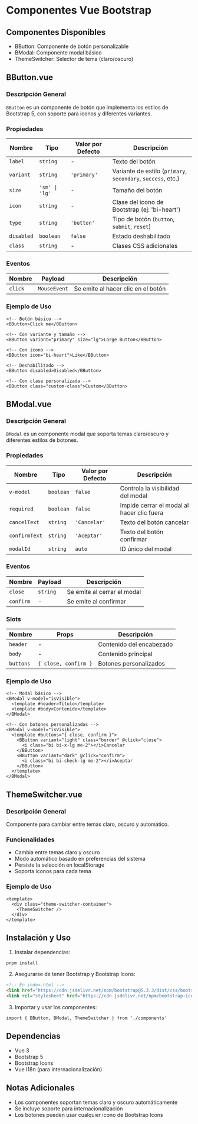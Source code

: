 # Componentes Vue Bootstrap

## Componentes Disponibles
- BButton: Componente de botón personalizable
- BModal: Componente modal básico
- ThemeSwitcher: Selector de tema (claro/oscuro)

## BButton.vue

### Descripción General
`BButton` es un componente de botón que implementa los estilos de Bootstrap 5, con soporte para iconos y diferentes variantes.

### Propiedades

| Nombre | Tipo | Valor por Defecto | Descripción |
|--------|------|-------------------|-------------|
| `label` | `string` | - | Texto del botón |
| `variant` | `string` | `'primary'` | Variante de estilo (`primary`, `secondary`, `success`, etc.) |
| `size` | `'sm' \| 'lg'` | - | Tamaño del botón |
| `icon` | `string` | - | Clase del icono de Bootstrap (ej: 'bi-heart') |
| `type` | `string` | `'button'` | Tipo de botón (`button`, `submit`, `reset`) |
| `disabled` | `boolean` | `false` | Estado deshabilitado |
| `class` | `string` | - | Clases CSS adicionales |

### Eventos

| Nombre | Payload | Descripción |
|--------|---------|-------------|
| `click` | `MouseEvent` | Se emite al hacer clic en el botón |

### Ejemplo de Uso

```vue
<!-- Botón básico -->
<BButton>Click me</BButton>

<!-- Con variante y tamaño -->
<BButton variant="primary" size="lg">Large Button</BButton>

<!-- Con icono -->
<BButton icon="bi-heart">Like</BButton>

<!-- Deshabilitado -->
<BButton disabled>Disabled</BButton>

<!-- Con clase personalizada -->
<BButton class="custom-class">Custom</BButton>
```

## BModal.vue

### Descripción General
`BModal` es un componente modal que soporta temas claro/oscuro y diferentes estilos de botones.

### Propiedades

| Nombre | Tipo | Valor por Defecto | Descripción |
|--------|------|-------------------|-------------|
| `v-model` | `boolean` | `false` | Controla la visibilidad del modal |
| `required` | `boolean` | `false` | Impide cerrar el modal al hacer clic fuera |
| `cancelText` | `string` | `'Cancelar'` | Texto del botón cancelar |
| `confirmText` | `string` | `'Aceptar'` | Texto del botón confirmar |
| `modalId` | `string` | `auto` | ID único del modal |

### Eventos

| Nombre | Payload | Descripción |
|--------|---------|-------------|
| `close` | `string` | Se emite al cerrar el modal |
| `confirm` | - | Se emite al confirmar |

### Slots

| Nombre | Props | Descripción |
|--------|-------|-------------|
| `header` | - | Contenido del encabezado |
| `body` | - | Contenido principal |
| `buttons` | `{ close, confirm }` | Botones personalizados |

### Ejemplo de Uso

```vue
<!-- Modal básico -->
<BModal v-model="isVisible">
  <template #header>Título</template>
  <template #body>Contenido</template>
</BModal>

<!-- Con botones personalizados -->
<BModal v-model="isVisible">
  <template #buttons="{ close, confirm }">
    <BButton variant="light" class="border" @click="close">
      <i class="bi bi-x-lg me-2"></i>Cancelar
    </BButton>
    <BButton variant="dark" @click="confirm">
      <i class="bi bi-check-lg me-2"></i>Aceptar
    </BButton>
  </template>
</BModal>
```

## ThemeSwitcher.vue

### Descripción General
Componente para cambiar entre temas claro, oscuro y automático.

### Funcionalidades

- Cambia entre temas claro y oscuro
- Modo automático basado en preferencias del sistema
- Persiste la selección en localStorage
- Soporta iconos para cada tema

### Ejemplo de Uso

```vue
<template>
  <div class="theme-switcher-container">
    <ThemeSwitcher />
  </div>
</template>
```

## Instalación y Uso

1. Instalar dependencias:
```bash
pnpm install
```

2. Asegurarse de tener Bootstrap y Bootstrap Icons:
```html
<!-- En index.html -->
<link href="https://cdn.jsdelivr.net/npm/bootstrap@5.3.3/dist/css/bootstrap.min.css" rel="stylesheet">
<link rel="stylesheet" href="https://cdn.jsdelivr.net/npm/bootstrap-icons@1.11.3/font/bootstrap-icons.min.css">
```

3. Importar y usar los componentes:
```vue
import { BButton, BModal, ThemeSwitcher } from './components'
```

## Dependencias
- Vue 3
- Bootstrap 5
- Bootstrap Icons
- Vue I18n (para internacionalización)

## Notas Adicionales
- Los componentes soportan temas claro y oscuro automáticamente
- Se incluye soporte para internacionalización
- Los botones pueden usar cualquier icono de Bootstrap Icons
